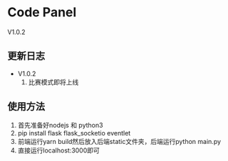 # Code Panel

V1.0.2

## 更新日志

- V1.0.2
  1. 比赛模式即将上线

## 使用方法

1. 首先准备好nodejs 和 python3
2. pip install flask flask_socketio eventlet
3. 前端运行yarn build然后放入后端static文件夹，后端运行python main.py
4. 直接运行localhost:3000即可

